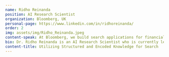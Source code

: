 ```yaml
---
name: Ridho Reinanda
position: AI Research Scientist
organization: Bloomberg, UK
personal-page: https://www.linkedin.com/in/ridhoreinanda/
order: 2
img: assets/img/Ridho_Reinanda.jpeg
content-speak: At Bloomberg, we build search applications for financial professionals as a part of our main product, the Bloomberg Terminal. In this talk, we will provide an illustration of a typical search workflow at Bloomberg, and discuss 1) how structured and encoded knowledge could be utilized end-to-end in a search system, and 2) challenges in applying them effectively at each step. Early in the pipeline, knowledge can be used to enrich and organize documents in the searchable collection. Thus, we start by discussing the document understanding step. Then, we consider the challenges of interpreting queries correctly and applying the appropriate retrieval configuration needed to satisfy the user’s information needs. We then continue to discuss the utilization of such enriched knowledge for document retrieval and reranking. Lastly, since user experience (UX) plays an important role in the search process, we will also discuss open questions around designing the user experience that is guided by knowledge.
bio: Dr. Ridho Reinanda is an AI Research Scientist who is currently leading the Knowledge Graph team at Bloomberg. He obtained his Ph.D. in Information Retrieval at the University of Amsterdam, where he focused on leveraging knowledge graphs for information retrieval tasks and applying IR techniques for knowledge graph maintenance. 
content-title: Utilizing Structured and Encoded Knowledge for Search
---
```

